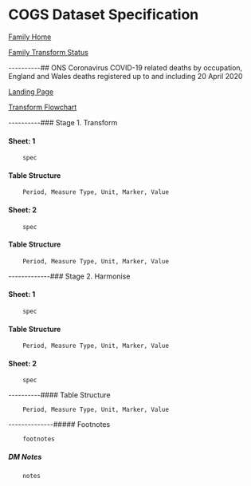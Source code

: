 # COGS Dataset Specification

[Family Home](https://gss-cogs.github.io/family-covid-19/datasets/specmenu.html)

[Family Transform Status](https://gss-cogs.github.io/family-covid-19/datasets/index.html)

----------## ONS Coronavirus  COVID-19  related deaths by occupation, England and Wales  deaths registered up to and including 20 April 2020 

[Landing Page](https://www.ons.gov.uk/peoplepopulationandcommunity/healthandsocialcare/causesofdeath/datasets/coronaviruscovid19relateddeathsbyoccupationenglandandwales)

[Transform Flowchart](https://gss-cogs.github.io/family-covid-19/datasets/specflowcharts.html?ONS-Coronavirus-COVID-19-related-deaths-by-occupation-England-and-Wales-deaths-registered-up-to-and-including-20-April-2020/flowchart.ttl)

----------### Stage 1. Transform

#### Sheet: 1

		spec

#### Table Structure

		Period, Measure Type, Unit, Marker, Value

#### Sheet: 2

		spec

#### Table Structure

		Period, Measure Type, Unit, Marker, Value

-------------### Stage 2. Harmonise

#### Sheet: 1

		spec

#### Table Structure

		Period, Measure Type, Unit, Marker, Value

#### Sheet: 2

		spec

----------#### Table Structure

		Period, Measure Type, Unit, Marker, Value

--------------##### Footnotes

		footnotes

##### DM Notes

		notes

